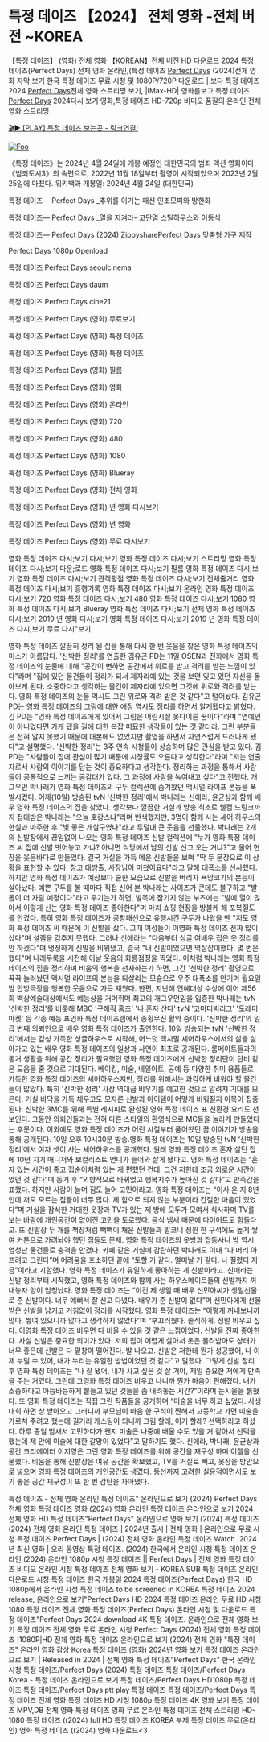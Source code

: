 # 특정 데이즈 【2024】 전체 영화 -전체 버전 ~KOREA

【특정 데이즈】 (영화) 전체 영화 【KOREAN】전체 버전 HD 다운로드 2024 특정 데이즈(Perfect Days) 전체 영화 온라인,(특정 데이즈 [Perfect Days](https://jpflix.cloud/ko/movie/976893) (2024)전체 영화 자막 보기 한국 특정 데이즈 무료 시청 및 1080P/720P 다운로드 | 보다 특정 데이즈 2024 [Perfect Days](https://jpflix.cloud/ko/movie/976893)전체 영화 스트리밍 보기, |IMax-HD| 영화를보고 특정 데이즈 [Perfect Days](https://jpflix.cloud/ko/movie/976893) 2024다시 보기 영화,특정 데이즈 HD-720p 비디오 품질의 온라인 전체 영화 스트리밍


[🎬▶ [PLAY] 특정 데이즈 보는곳 - 링크연결!](https://jpflix.cloud/ko/movie/976893)


<a href="https://jpflix.cloud/ko/movie/976893" rel="nofollow"><img src="https://camo.githubusercontent.com/917e6ed5c302499242165dcc02bdbce85c075fd21b35918eb9c0b771855261b8/68747470733a2f2f7374617469632e7769787374617469632e636f6d2f6d656469612f6232343966395f61646163386637306662336634356238383639313639366337376465313866337e6d76322e676966" alt="Foo" style="max-width: 100%;"></a>


《특정 데이즈》는 2024년 4월 24일에 개봉 예정인 대한민국의 범죄 액션 영화이다.《범죄도시3》의 속편으로, 2022년 11월 18일부터 촬영이 시작되었으며 2023년 2월 25일에 마쳤다. 위키백과 개봉일: 2024년 4월 24일 (대한민국)

특정 데이즈— Perfect Days _추위를 이기는 패션 인조모피와 방한화

특정 데이즈— Perfect Days _열을 지켜라- 고단열 스틸하우스와 이동식

특정 데이즈— Perfect Days (2024) ZippysharePerfect Days 맞춤형 가구 제작

Perfect Days 1080p Openload

특정 데이즈 Perfect Days seoulcinema

특정 데이즈 Perfect Days daum

특정 데이즈 Perfect Days cine21

특정 데이즈 Perfect Days (영화) 무료보기

특정 데이즈 Perfect Days (영화) 특정 데이즈

특정 데이즈 Perfect Days (영화) 특정 데이즈

특정 데이즈 Perfect Days (영화) 필름

특정 데이즈 Perfect Days (영화) 영화

특정 데이즈 Perfect Days (영화) 온라인

특정 데이즈 Perfect Days (영화) 720

특정 데이즈 Perfect Days (영화) 480

특정 데이즈 Perfect Days (영화) 1080

특정 데이즈 Perfect Days (영화) Blueray

특정 데이즈 Perfect Days (영화) 전체 영화

특정 데이즈 Perfect Days (영화) 년 영화 다시보기

특정 데이즈 Perfect Days (영화) 년 영화

특정 데이즈 Perfect Days (영화) 무료 다시보기

영화 특정 데이즈 다시;보기 다시;보기 영화 특정 데이즈 다시;보기 스트리밍 영화 특정 데이즈 다시;보기 다운;로드 영화 특정 데이즈 다시;보기 필름 영화 특정 데이즈 다시;보기 영화 특정 데이즈 다시;보기 관객평점 영화 특정 데이즈 다시;보기 전체줄거리 영화 특정 데이즈 다시;보기 흥행기록 영화 특정 데이즈 다시;보기 온라인 영화 특정 데이즈 다시;보기 720 영화 특정 데이즈 다시;보기 480 영화 특정 데이즈 다시;보기 1080 영화 특정 데이즈 다시;보기 Blueray 영화 특정 데이즈 다시;보기 전체 영화 특정 데이즈 다시;보기 2019 년 영화 다시;보기 영화 특정 데이즈 다시;보기 2019 년 영화 특정 데이즈 다시;보기 무료 다시"보기

영화 특정 데이즈 깔끔히 정리 된 집을 통해 다시 한 번 웃음을 찾은 영화 특정 데이즈의 미소가 아름답다. '신박한 정리'를 연출한 김유곤 PD는 11일 OSEN과 전화에서 영화 특정 데이즈의 눈물에 대해 "공간이 변하면 공간에서 위로를 받고 격려를 받는 느낌이 있다"라며 "집에 있던 물건들이 정리가 되서 제자리에 있는 것을 보면 잊고 있던 자신을 돌아보게 된다. 소중하다고 생각하는 물건이 제자리에 있으면 그것에 위로와 격려를 받는다. 영화 특정 데이즈의 눈물 역시도 그린 위로와 격려 받은 것 같다"고 털어놨다. 김유곤 PD는 영화 특정 데이즈의 그림에 대한 애정 역시도 정리를 하면서 알게됐다고 밝혔다. 김 PD는 "영화 특정 데이즈에게 있어서 그림은 어린시절 못다이룬 꿈이다"라며 "연예인이 아니었다면 가게 됐을 길에 대한 복잡 미묘한 생각들이 있는 것 같더라. 그린 부분들은 전혀 알지 못했기 때문에 대본에도 없었지만 촬영을 하면서 자연스럽게 드러나게 됐다"고 설명했다. '신박한 정리'는 3주 연속 시청률이 상승하며 많은 관심을 받고 있다. 김 PD는 "사람들이 집에 관심이 많기 때문에 시청률도 오른다고 생각한다"라며 "저는 연출자로서 사람의 이야기를 담는 것이 중요하다고 생각한다. 정리하는 과정을 통해서 사람들이 공통적으로 느끼는 공감대가 있다. 그 과정에 사람을 녹여내고 싶다"고 전했다. 개그우먼 박나래가 영화 특정 데이즈의 구두 컬렉션에 숨겨왔던 맥시멀 라이프 본능을 폭발시켰다. 어제(10일) 방송된 tvN '신박한 정리'에서 박나래는 신애라, 윤균상과 함께 배우 영화 특정 데이즈의 집을 찾았다. 생각보다 깔끔한 거실과 방송 최초로 웰컴 드링크까지 접대받은 박나래는 "오늘 호캉스냐"라며 반색했지만, 3명이 함께 사는 셰어 하우스의 현실과 마주한 후 "빛 좋은 개살구였다"라고 투덜대 큰 웃음을 선물했다. 박나래는 2개의 신발장에서 끊임없이 나오는 영화 특정 데이즈 신발 컬렉션에 "누가 영화 특정 데이즈 씨 집에 신발 벗어놓고 가냐? 아니면 식당에서 남의 신발 신고 오는 거냐?"고 물어 현장을 웃음바다로 만들었다. 결국 거실을 가득 메운 신발들을 보며 "딱 두 문장으로 이 상황을 표현할 수 있다. 창고 대방출, 사장님이 미쳤어요다"라고 말해 대폭소를 선사했다. 하지만 영화 특정 데이즈가 예상보다 쿨한 모습으로 신발을 버리자 욕망코기의 본능이 살아났다. 예쁜 구두를 볼 때마다 직접 신어 본 박나래는 사이즈가 큰데도 불구하고 "발톱이 더 자랄 예정이다"라고 우기는가 하면, 발목에 잠기지 않는 부츠에는 "발에 열이 많아서 이렇게 신는 영화 특정 데이즈 좋아한다"며 마치 쇼핑 현장을 방불케 해 포복절도를 안겼다. 특히 영화 특정 데이즈가 공항패션으로 유행시킨 구두가 나왔을 땐 "저도 영화 특정 데이즈 씨 때문에 이 신발을 샀다. 그때 여성들이 이영화 특정 데이즈 진짜 많이 샀다"며 설렘을 감추지 못했다. 그러나 신애라는 "다음부터 싱글 여배우 집은 옷 정리를 안 하겠다"며 냉정하게 신발을 비워냈고, 결국 "내 신발이었으면 멱살잡이했다. 몇 번은 했다"며 나래무룩을 시전해 이날 웃음의 화룡점정을 찍었다. 이처럼 박나래는 영화 특정 데이즈의 집을 정리하며 비움의 행복을 선사하는가 하면, 그간 '신박한 정리' 촬영으로 꾹꾹 눌러놨던 맥시멀 라이프의 본능을 되살리는 모습으로 우주 대폭소를 안기며 월요일 밤 안방극장을 행복한 웃음으로 가득 채웠다. 한편, 지난해 연예대상 수상에 이어 제56회 백상예술대상에서도 예능상을 거머쥐며 최고의 개그우먼임을 입증한 박나래는 tvN '신박한 정리'를 비롯해 MBC '구해줘 홈즈' '나 혼자 산다' tvN '코미디빅리그' '도레미마켓' 등 각종 예능 프영화 특정 데이즈램에서 종횡무진 활약 중이다. '신박한 정리'의 일곱 번째 의뢰인으로 배우 영화 특정 데이즈가 출연한다. 10일 방송되는 tvN '신박한 정리'에서는 감성 가득한 싱글하우스로 시작해, 어느덧 맥시멀 셰어하우스에서의 삶을 살아가고 있는 배우 영화 특정 데이즈의 일상과 사연이 최초로 공개된다. 룸메이트들과의 동거 생활을 위해 공간 정리가 필요했던 영화 특정 데이즈에게 신박한 정리단이 단비 같은 도움을 줄 것으로 기대된다. 베이킹, 미술, 네일아트, 공예 등 다양한 취미 용품들로 가득한 영화 특정 데이즈의 셰어하우스지만, 정리를 위해서는 과감하게 비워야 할 물건들이 많았다. 특히 '신박한 정리' 사상 역대급 비우기를 예고한 것으로 알려져 기대를 모은다. 거실 바닥을 가득 채우고도 모자른 신발과 아이템이 어떻게 비워질지 이목이 집중된다. 신박한 3MC를 위해 특별 레시피로 완성된 영화 특정 데이즈 표 친환경 요리도 선보인다. 그동안 의뢰인들과는 전혀 다른 스타일의 환영식으로 MC들을 놀라게 만들었다는 후문이다. 이외에도 영화 특정 데이즈가 어린 시절부터 품어왔던 꿈 이야기가 방송을 통해 공개된다. 10일 오후 10시30분 방송.영화 특정 데이즈는 10일 방송된 tvN ‘신박한 정리’에서 여자 셋이 사는 셰어하우스를 공개했다. 원래 영화 특정 데이즈 혼자 살던 집에 10년 지기 매니저와 보컬리스트 언니가 들어와 살게 됐다고. 영화 특정 데이즈는 “혼자 있는 시간이 좋고 집순이처럼 있는 게 편했던 건데. 그건 저한테 조금 외로운 시간이었던 것 같다”며 동거 후 “외향적으로 바뀌었고 행복지수가 높아진 것 같다”고 만족감을 표했다. 하지만 사람이 늘며 짐도 늘어 고민이라고. 영화 특정 데이즈는 “이사 온 지 8년인데 저도 모르는 짐들이 너무 많다. 제 힘으로 되지 않는 부분이라 간절한 마음이 있었다”며 거실을 잠식한 거대한 옷장과 TV가 있는 제 방에 모두가 모여서 식사하며 TV를 보는 바람에 개인공간이 없어진 고민을 토로했다. 음식 냄새 때문에 다이어트도 힘들다고. 또 신발장 두 개를 책장처럼 빽빽이 채운 신발들과 발코니 정원 한 구석에도 높게 쌓여 커튼으로 가려놔야 했던 짐들도 문제. 영화 특정 데이즈의 옷방과 잡동사니 방 역시 엄청난 물건들로 충격을 안겼다. 카페 같은 거실에 감탄하던 박나래도 이내 “나 머리 아프려고 그린다”며 어려움을 호소하던 끝에 “토할 거 같다. 멀미날 거 같다. 나 질렸다 지금”이라고 기함했다. 영화 특정 데이즈가 유일하게 좋아하는 게 신발이라고. 신애라는 신발 정리부터 시작했고, 영화 특정 데이즈와 함께 사는 하우스메이트들의 신발까지 꺼내놓자 양이 엄청났다. 영화 특정 데이즈는 “이건 제 생일 때 배우 신민아씨가 생일선물로 준 신발이다. 너무 예뻐서 잘 신고 다녔다. 배우가 준 신발이 없다”며 신민아에게 선물 받은 신발을 남기고 거침없이 정리를 시작했다. 영화 특정 데이즈는 “이렇게 꺼내보니까 많다. 쌓여 있으니까 많다고 생각하지 않았다”며 “부끄러웠다. 솔직하게. 정말 비우고 싶다. 이영화 특정 데이즈 비우면 다 비울 수 있을 것 같은 느낌이었다. 신발을 진짜 좋아한다. 사실 신발은 중요한 의미가 있다. 저희 집이 어렵게 살아서 옷은 물려받아도 상태가 너무 좋은데 신발은 다 밑창이 떨어진다. 발 나오고. 신발은 저한테 뭔가 성공했어, 나 이제 누릴 수 있어, 내가 누리는 유일한 방법이었던 것 같다”고 말했다. 그렇게 신발 정리 후 영화 특정 데이즈는 “나 잘 됐어, 내가 사고 싶은 것 살 거야, 제일 중요한 저에게 만족을 주는 거였다. 그린데 그영화 특정 데이즈 비우고 나니까 뭔가 마음이 편해졌다. 내가 소중하다고 아등바등하게 붙들고 있던 것들을 좀 내려놓는 시간?”이라며 눈시울을 붉혔다. 또 영화 특정 데이즈는 직접 그린 작품들을 공개하며 “미술을 너무 하고 싶었다. 사생대회 하면 상 받아오고 그러니까 부모님이 마음 한 구석이 짠해서 고등학교 가면 미술을 가르쳐 주려고 했는데 길거리 캐스팅이 되니까 그림 할래, 이거 할래? 선택하라고 하셨다. 하루 종일 밤새서 고민하다가 왠지 미술은 나중에 배울 수도 있을 거 같아서 선택을 했는데 제 안에 미술에 대한 갈망이 있었다”고 말하기도 했다. 신애라, 박나래, 윤균상과 공간 크리에이터 이지영은 그린 영화 특정 데이즈를 위해 공간을 재구성 하며 이젤을 선물했다. 비움을 통해 신발장은 여유 공간을 확보했고, TV를 거실로 빼고, 옷장을 방안으로 넣으며 영화 특정 데이즈의 개인공간도 생겼다. 동선까지 고려한 실용적이면서도 보기 좋은 공간 재구성이 또 한 번 감탄을 자아냈다.

특정 데이즈 - 전체 영화 온라인 특정 데이즈" 온라인으로 보기 (2024) Perfect Days 전체 영화 특정 데이즈 영화 (2024) 영화 온라인 특정 데이즈 온라인으로 보기 2024 전체 영화 HD 특정 데이즈"Perfect Days" 온라인으로 영화 보기 (2024) 특정 데이즈 (2024) 전체 영화 온라인 특정 데이즈 | 2024년 출시 | 전체 영화 | 온라인으로 무료 시청 특정 데이즈 Perfect Days | (2024) 전체 영화 온라인 특정 데이즈 Watch |2024년 최신 영화 | 오리 동영상 특정 데이즈. (2024) 한국에서 온라인 시청 특정 데이즈 온라인 (2024) 온라인 1080p 시청 특정 데이즈 || Perfect Days | 전체 영화 특정 데이즈 비디오 온라인 시청 특정 데이즈 전체 영화 보기 - KOREA SUB 특정 데이즈 온라인 다운로드 시청 특정 데이즈 한국 개봉일 2024 특정 데이즈(Perfect Days) 한국 HD 1080p에서 온라인 시청 특정 데이즈 to be screened in KOREA 특정 데이즈 2024 release, 온라인으로 보기"Perfect Days HD 2024 특정 데이즈 온라인 무료 HD 시청 1080 특정 데이즈 전체 영화 특정 데이즈(Perfect Days) 온라인 시청 및 다운로드 특정 데이즈"Perfect Days 2024 download 4K 특정 데이즈. 온라인으로 전체 영화 보기 특정 데이즈 전체 영화 무료 온라인 시청 Perfect Days (2024) 전체 영화 특정 데이즈 |1080P|HD 전체 영화 특정 데이즈 온라인으로 보기 (2024) 전체 영화 "특정 데이즈" 온라인 영화 감상 Korea 특정 데이즈 (영화) 2024년 영화 보기 특정 데이즈 온라인으로 보기 | Released in 2024 | 전체 영화 특정 데이즈"Perfect Days" 한국 온라인 시청 특정 데이즈/Perfect Days (2024) 특정 데이즈 특정 데이즈/Perfect Days Korea - 특정 데이즈 온라인으로 보기 특정 데이즈/Perfect Days HD1080p 특정 데이즈 특정 데이즈/Perfect Days ptt play 특정 데이즈 특정 데이즈/Perfect Days 특정 데이즈 전체 영화 특정 데이즈 HD 시청 1080p 특정 데이즈 4K 영화 보기 특정 데이즈 MPV,DB 전체 영화 특정 데이즈 영화 무료 온라인 특정 데이즈 전체 스트리밍 HD-1080 특정 데이즈 ((2024) full HD 특정 데이즈 KOREA 부제 특정 데이즈 무료(온라인) 영화 특정 데이즈 ((2024) 영화 다운로드<3
